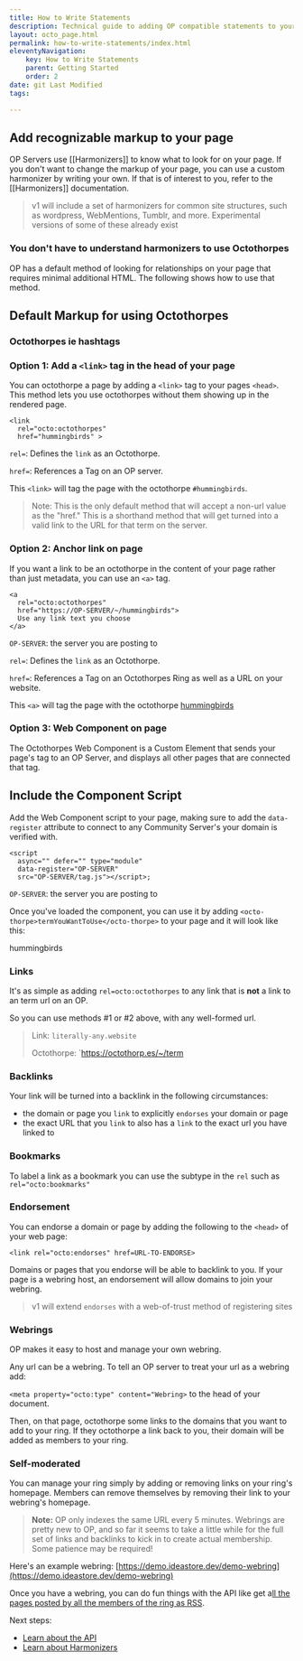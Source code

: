 ```yaml
---
title: How to Write Statements
description: Technical guide to adding OP compatible statements to your page.
layout: octo_page.html
permalink: how-to-write-statements/index.html
eleventyNavigation:
    key: How to Write Statements
    parent: Getting Started
    order: 2
date: git Last Modified
tags:

---
```





## Add recognizable markup to your page

OP Servers use [[Harmonizers]] to know what to look for on your page. If you don't want to change the markup of your page, you can use a custom harmonizer by writing your own. If that is of interest to you, refer to the [[Harmonizers]] documentation.

> v1 will include a set of harmonizers for common site structures, such as wordpress, WebMentions, Tumblr, and more. Experimental versions of some of these already exist

### You don't have to understand harmonizers to use Octothorpes

OP has a default method of looking for relationships on your page that requires minimal additional HTML. The following shows how to use that method.

## Default Markup for using Octothorpes
### Octothorpes ie hashtags


### Option 1: Add a `<link>` tag in the head of your page

You can octothorpe a page by adding a `<link>` tag to your pages `<head>`. This method lets you use octothorpes without them showing up in the rendered page.

```
<link
  rel="octo:octothorpes"
  href="hummingbirds" >
```

`rel=`: Defines the `link` as an Octothorpe.

`href=`: References a Tag on an OP server.

This `<link>` will tag the page with the octothorpe `#hummingbirds`.

>Note: This  is the only default method that will accept a non-url value as the "href." This is a shorthand method that will get turned into a valid link to the URL for that term on the server.

### Option 2: Anchor link on page

If you want a link to be an octothorpe in the content of your page rather than just metadata, you can use an `<a>` tag.

```
<a
  rel="octo:octothorpes"
  href="https://OP-SERVER/~/hummingbirds">
  Use any link text you choose
</a>
```

`OP-SERVER`: the server you are posting to

`rel=`: Defines the `link` as an Octothorpe.

`href=`: References a Tag on an Octothorpes Ring as well as a URL on your website.

This `<a>` will tag the page with the octothorpe <a
  rel="octo:octothorpes"
  href="https://octothorp.es/~/hummingbirds">
 hummingbirds
</a>

### Option 3: Web Component on page

The Octothorpes Web Component is a Custom Element that sends your page's tag to an OP Server, and displays all other pages that are connected that tag.

## Include the Component Script

Add the Web Component script to your page, making sure to add the `data-register` attribute to connect to any Community Server's your domain is verified with.

```
<script
  async="" defer="" type="module"
  data-register="OP-SERVER"
  src="OP-SERVER/tag.js"></script>;
```

`OP-SERVER`: the server you are posting to

Once you've loaded the component, you can use it by adding  `<octo-thorpe>termYouWantToUse</octo-thorpe>` to your page and it will look like this:

<octo-thorpe>hummingbirds</octo-thorpe>

### Links


It's as simple as adding `rel=octo:octothorpes` to any link that is **not** a link to an term url on an OP.

So you can use methods #1 or #2 above, with any well-formed url.

> Link: `literally-any.website`
>
> Octothorpe: `https://octothorp.es/~/term



### Backlinks

Your link will be turned into a backlink in the following circumstances:

- the domain or page you `link` to explicitly `endorses` your domain or page
- the exact URL that you `link` to also has a `link` to the exact url you have linked to
### Bookmarks

To label a link as a bookmark you can use the subtype in the `rel` such as `rel="octo:bookmarks"`

### Endorsement

You can endorse a domain or page by adding the following to the `<head>` of your web page:

`<link rel="octo:endorses" href=URL-TO-ENDORSE>`

Domains or pages that you endorse will be able to backlink to you. If your page is a webring host, an endorsement will allow domains to join your webring.

> v1 will extend `endorses` with a web-of-trust method of registering sites

### Webrings

OP makes it easy to host and manage your own webring.

Any url can be a webring. To tell an OP server to treat your url as a webring add:

`<meta property="octo:type" content="Webring>` to the head of your document.

Then, on that page, octothorpe some links to the domains that you want to add to your ring. If they octothorpe a link back to you, their domain will be added as members to your ring.

### Self-moderated

You can manage your ring simply by adding or removing links on your ring's homepage. Members can remove themselves by removing their link to your webring's homepage.

> **Note:** OP only indexes the same URL every 5 minutes. Webrings are pretty new to OP, and so far it seems to take a little while for the full set of links and backlinks to kick in to create actual membership. Some patience may be required!

Here's an example webring: [https://demo.ideastore.dev/demo-webring](https://demo.ideastore.dev/demo-webring)

Once you have a webring, you can do fun things with the API like get a[ll the pages posted by all the members of the ring as RSS](https://octothorp.es/get/everything/members/rss?s=https://demo.ideastore.dev/demo-webring).


Next steps:
- [Learn about the API](/op-api.md)
- [Learn about Harmonizers](/harmonizers.md)
